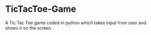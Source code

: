 # TicTacToe-Game
A Tic Tac Toe game coded in python which takes input from user and shows it on the screen.
